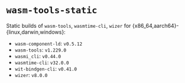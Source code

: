 # `wasm-tools-static`

Static builds of `wasm-tools`, `wasmtime-cli`, `wizer` for
{x86_64,aarch64}-{linux,darwin,windows}:

- `wasm-component-ld`: `v0.5.12`
- `wasm-tools`: `v1.229.0`
- `wasmi_cli`: `v0.44.0`
- `wasmtime-cli`: `v32.0.0`
- `wit-bindgen-cli`: `v0.41.0`
- `wizer`: `v8.0.0`

